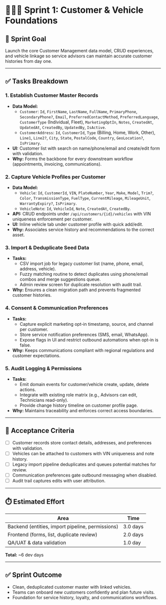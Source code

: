 # 🧑‍🤝‍🧑 Sprint 1: Customer & Vehicle Foundations

## 🎯 Sprint Goal
Launch the core Customer Management data model, CRUD experiences, and vehicle linkage so service advisors can maintain accurate customer histories from day one.

---

## ✅ Tasks Breakdown

### 1. Establish Customer Master Records
- **Data Model:**
  - `Customer`: `Id`, `FirstName`, `LastName`, `FullName`, `PrimaryPhone`, `SecondaryPhone?`, `Email`, `PreferredContactMethod`, `PreferredLanguage`, `CustomerType` (Individual, Fleet), `MarketingOptIn`, `Notes`, `CreatedAt`, `UpdatedAt`, `CreatedBy`, `UpdatedBy`, `IsActive`.
  - `CustomerAddress`: `Id`, `CustomerId`, `Type` (Billing, Home, Work, Other), `Line1`, `Line2?`, `City`, `State`, `PostalCode`, `Country`, `GeoLocation?`, `IsPrimary`.
- **UI:** Customer list with search on name/phone/email and create/edit form with validation.
- **Why:** Forms the backbone for every downstream workflow (appointments, invoicing, communications).

### 2. Capture Vehicle Profiles per Customer
- **Data Model:**
  - `Vehicle`: `Id`, `CustomerId`, `VIN`, `PlateNumber`, `Year`, `Make`, `Model`, `Trim?`, `Color`, `TransmissionType`, `FuelType`, `CurrentMileage`, `MileageUnit`, `WarrantyExpiry?`, `IsPrimary`.
  - `VehicleNote`: `Id`, `VehicleId`, `Note`, `CreatedAt`, `CreatedBy`.
- **API:** CRUD endpoints under `/api/customers/{id}/vehicles` with VIN uniqueness enforcement per customer.
- **UI:** Inline vehicle tab under customer profile with quick add/edit.
- **Why:** Associates service history and recommendations to the correct asset.

### 3. Import & Deduplicate Seed Data
- **Tasks:**
  - CSV import job for legacy customer list (name, phone, email, address, vehicle).
  - Fuzzy matching routine to detect duplicates using phone/email combos and merge suggestions queue.
  - Admin review screen for duplicate resolution with audit trail.
- **Why:** Ensures a clean migration path and prevents fragmented customer histories.

### 4. Consent & Communication Preferences
- **Tasks:**
  - Capture explicit marketing opt-in timestamp, source, and channel per customer.
  - Store service notification preferences (SMS, email, WhatsApp).
  - Expose flags in UI and restrict outbound automations when opt-in is false.
- **Why:** Keeps communications compliant with regional regulations and customer expectations.

### 5. Audit Logging & Permissions
- **Tasks:**
  - Emit domain events for customer/vehicle create, update, delete actions.
  - Integrate with existing role matrix (e.g., Advisors can edit, Technicians read-only).
  - Provide change history timeline on customer profile page.
- **Why:** Maintains traceability and enforces correct access boundaries.

---

## 📌 Acceptance Criteria
- [ ] Customer records store contact details, addresses, and preferences with validation.
- [ ] Vehicles can be attached to customers with VIN uniqueness and note history.
- [ ] Legacy import pipeline deduplicates and queues potential matches for review.
- [ ] Communication preferences gate outbound messaging when disabled.
- [ ] Audit trail captures edits with user attribution.

---

## ⏱️ Estimated Effort
| Area | Time |
|------|------|
| Backend (entities, import pipeline, permissions) | 3.0 days |
| Frontend (forms, list, duplicate review) | 2.0 days |
| QA/UAT & data validation | 1.0 day |

**Total:** ~6 dev days

---

## ✅ Sprint Outcome
- Clean, deduplicated customer master with linked vehicles.
- Teams can onboard new customers confidently and plan future visits.
- Foundation for service history, loyalty, and communications workflows.
